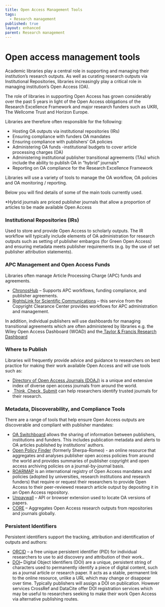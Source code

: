```yaml
---
title: Open Access Management Tools
tags:
  - Research management
published: true
layout: enhanced
parent: Research management
---
```

# Open access management tools

Academic libraries play a central role in supporting and
managing their institution’s research outputs. As well as curating research
outputs via Institutional Repositories, libraries increasingly play a critical
role in managing institution’s Open Access (OA). 

The role of libraries in supporting Open Access has grown considerably over the past 5 years in light of the Open Access obligations of the Research Excellence Framework and major research funders such as UKRI, The Wellcome Trust and Horizon Europe.

Libraries are therefore often responsible for the following:

* Hosting OA outputs via institutional repositories (IRs)
* Ensuring compliance with funders OA mandates
* Ensuring compliance with publishers’ OA policies
* Administering OA funds -institutional budgets to cover
  article processing charges (OA)
* Administering institutional publisher transitional
  agreements (TAs) which include the ability to publish OA in “hybrid” journals*
* Reporting on OA compliance for the Research Excellence
  Framework

Libraries will use a variety of tools to manage the OA workflow, OA policies and OA monitoring / reporting.

Below you will find details of some of the main tools currently used.

\*Hybrid journals are priced publisher journals that allow a proportion of articles to be made available Open Access

### Institutional Repositories (IRs)

Used to store and provide Open Access to scholarly outputs. The IR workflow will typically include elements of OA administration for research outputs such as setting of publisher embargos (for Green Open Access) and ensuring metadata meets publisher requirements (e.g. by the use of set publisher attribution statements).

### APC Management and Open Access Funds

Libraries often manage Article Processing Charge (APC) funds and agreements.

* [ChronosHub](https://chronoshub.io/about-us/about-us/) – Supports APC workflows, funding compliance, and publisher agreements.
* [RightsLink for Scientific Communications](https://www.copyright.com/solutions-rightslink-scientific-communications/) – this service from the Copyright Clearance Center provides workflows for APC administration and management.

In addition, individual publishers will use dashboards for managing transitional agreements which are often administered by libraries e.g. the Wiley Open Access Dashboard (WOAD) and the[ Taylor & Francis Research Dashboard](https://librarianresources.taylorandfrancis.com/open-research/choose-open-access/research-dashboard/)


### Where to Publish

Libraries will frequently provide advice and guidance to researchers on best practice for making their work available Open Access and will use tools such as:
[](https://doaj.org/)

* [Directory of Open Access Journals (DOAJ)](https://doaj.org/) is a unique and extensive index of diverse open access journals
   from around the world.
* [ Think, Check, Submit](https://thinkchecksubmit.org/) can help researchers identify trusted journals for their research.


### Metadata, Discoverability, and Compliance Tools

There are a range of tools that help ensure Open Access outputs are discoverable and compliant with publisher mandates:

* [OA Switchboard](https://www.oaswitchboard.org/about) allows the sharing of information between publishers, institutions and funders. This includes publication metadata and alerts to OA articles published by institutions’ authors.
* [Open Policy Finder](https://openpolicyfinder.jisc.ac.uk/) (formerly Sherpa-Romeo) - an online resource that aggregates and analyses publisher open access policies from around the world and provides summaries of publisher copyright and open access archiving policies on a journal-by-journal basis.
* [ROARMAP](https://roarmap.eprints.org/) is an international registry of Open Access mandates and policies (adopted by universities, research institutions and research funders) that require or request their researchers to provide Open Access to their peer-reviewed research article output by depositing it in an Open Access repository.
* [Unpaywall](https://unpaywall.org/) – API or browser extension used to locate OA versions of papers.
* [CORE](https://core.ac.uk/) – Aggregates Open Access research outputs from repositories and journals globally.


### Persistent Identifiers

Persistent identifiers support the tracking, attribution and identification of outputs and authors:

* [ORCID](https://orcid.org/) – a free unique persistent identifier (PID) for individual researchers to use to aid discovery and attribution of their work..
* [DOI](https://www.doi.org/)**–** Digital Object Identifiers (DOI) are a unique, persistent string of characters used to permanently identify a piece of digital content, such as a journal article or research paper. It acts as a stable, permanent link to the online resource, unlike a URL which may change or disappear over time. Typically publishers will assign a DOI on publication. However services CrossRef and DataCite offer DOI registration services which may be useful to researchers seeking to make their work Open Access via alternative publishing routes.
